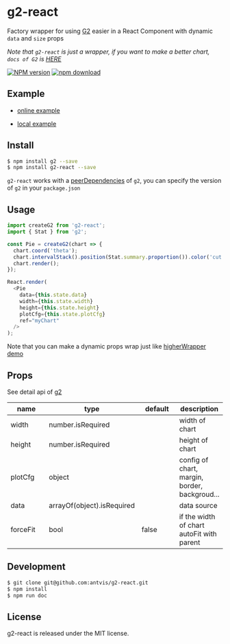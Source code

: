 # g2-react

Factory wrapper for using [G2](http://g2.alipay.com) easier in a React Component with dynamic `data` and `size` props

*Note that `g2-react` is just a wrapper, if you want to make a better chart, `docs of G2` is [HERE](http://g2.alipay.com/)*

[![NPM version][npm-image]][npm-url]
[![npm download][download-image]][download-url]

[npm-image]: http://img.shields.io/npm/v/g2-react.svg?style=flat-square
[npm-url]: http://npmjs.org/package/g2-react
[download-image]: https://img.shields.io/npm/dm/g2-react.svg?style=flat-square
[download-url]: https://npmjs.org/package/g2-react

## Example

- [online example](https://antvis.github.io/g2-react)

- [local example](http://localhost:8989/)


## Install

```bash
$ npm install g2 --save
$ npm install g2-react --save
```

`g2-react` works with a [peerDependencies](https://nodejs.org/en/blog/npm/peer-dependencies/) of `g2`, you can specify the version of `g2` in your `package.json`

## Usage

```js
import createG2 from 'g2-react';
import { Stat } from 'g2';

const Pie = createG2(chart => {
  chart.coord('theta');
  chart.intervalStack().position(Stat.summary.proportion()).color('cut');
  chart.render();
});

React.render(
  <Pie
    data={this.state.data}
    width={this.state.width}
    height={this.state.height}
    plotCfg={this.state.plotCfg}
    ref="myChart"
  />
);
```
Note that you can make a dynamic props wrap just like [higherWrapper demo](https://github.com/antvis/g2-react/blob/master/examples/higherWrapper.md)

## Props

See detail api of [g2](http://g2.alipay.com/api/)

<table class="table table-bordered table-striped">
  <thead>
    <tr>
        <th style="width: 100px;">name</th>
        <th style="width: 50px;">type</th>
        <th style="width: 100px;">default</th>
        <th>description</th>
    </tr>
  </thead>
  <tbody>
    <tr>
      <td>width</td>
      <td>number.isRequired</td>
      <td></td>
      <td>width of chart</td>
    </tr>
    <tr>
      <td>height</td>
      <td>number.isRequired</td>
      <td></td>
      <td>height of chart</td>
    </tr>
    <tr>
      <td>plotCfg</td>
      <td>object</td>
      <td></td>
      <td>config of chart, margin, border, backgroud...</td>
    </tr>
    <tr>
      <td>data</td>
      <td>arrayOf(object).isRequired</td>
      <td></td>
      <td>data source</td>
    </tr>
    <tr>
      <td>forceFit</td>
      <td>bool</td>
      <td>false</td>
      <td>if the width of chart autoFit with parent</td>
    </tr>
  </tbody>
</table>


## Development

```bash
$ git clone git@github.com:antvis/g2-react.git
$ npm install
$ npm run doc
```

## License

g2-react is released under the MIT license.
